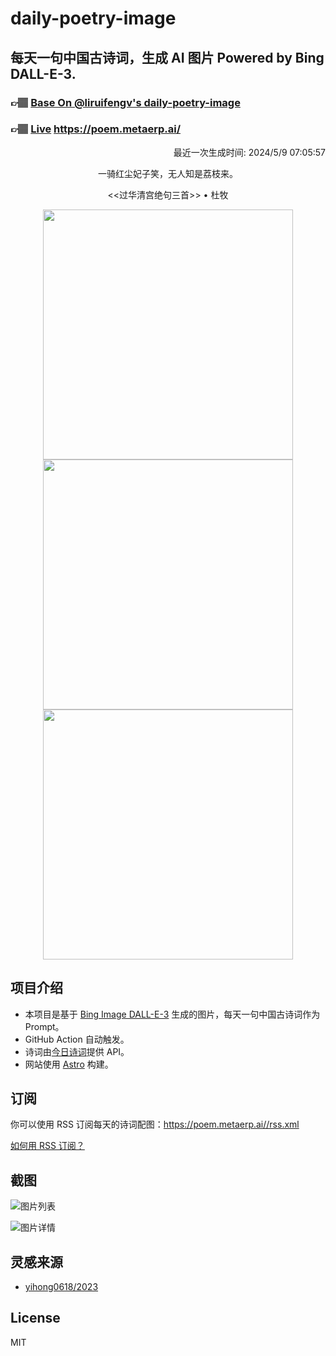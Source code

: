 
# daily-poetry-image

## 每天一句中国古诗词，生成 AI 图片 Powered by Bing DALL-E-3.

### 👉🏽 [Base On @liruifengv's daily-poetry-image](https://github.com/liruifengv/daily-poetry-image)

### 👉🏽 [Live](https://poem.metaerp.ai/) https://poem.metaerp.ai/

<p align="right">
  最近一次生成时间: 2024/5/9 07:05:57
</p>
<p align="center">
一骑红尘妃子笑，无人知是荔枝来。
</p>
<p align="center">
<<过华清宫绝句三首>> • 杜牧
</p>
<p align="center">
<img src="https://tse2.mm.bing.net/th/id/OIG3.tS39.jXZVTvtHmplhT78" height="400" width="400" />
<img src="https://tse3.mm.bing.net/th/id/OIG3.bHPMLHfROng38cK95rQg" height="400" width="400" />
<img src="https://tse3.mm.bing.net/th/id/OIG3.qXN7dK3SAVXyLP3FxjHf" height="400" width="400" />
</p>

## 项目介绍

-   本项目是基于 [Bing Image DALL-E-3](https://www.bing.com/images/create) 生成的图片，每天一句中国古诗词作为 Prompt。
-   GitHub Action 自动触发。
-   诗词由[今日诗词](https://www.jinrishici.com/)提供 API。
-   网站使用 [Astro](https://astro.build) 构建。

## 订阅

你可以使用 RSS 订阅每天的诗词配图：https://poem.metaerp.ai//rss.xml

[如何用 RSS 订阅？](https://zhuanlan.zhihu.com/p/55026716)

## 截图

![图片列表](./screenshots/01.png)

![图片详情](./screenshots/02.png)

## 灵感来源

-   [yihong0618/2023](https://github.com/yihong0618/2023)

## License

MIT
